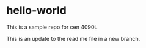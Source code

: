 # hello-world
This is a sample repo for cen 4090L

This is an update to the read me file in a new branch. 
